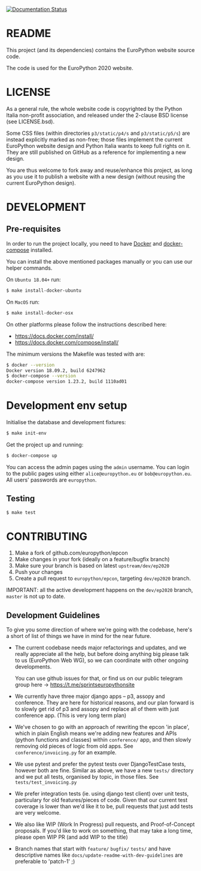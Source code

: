 [![Documentation Status](https://readthedocs.org/projects/epcon/badge/?version=latest)](https://readthedocs.org/projects/epcon/?badge=latest)

# README

This project (and its dependencies) contains the EuroPython website source code.

The code is used for the EuroPython 2020 website.

# LICENSE

As a general rule, the whole website code is copyrighted by the Python Italia non-profit association, and released under the 2-clause BSD license (see LICENSE.bsd).

Some CSS files (within directories `p3/static/p4/s` and `p3/static/p5/s`) are instead explicitly marked as non-free; those files implement the current EuroPython website design and Python Italia wants to keep full rights on it. They are still published on GitHub as a reference for implementing a new design.

You are thus welcome to fork away and reuse/enhance this project, as long as you use it to publish a website with a new design (without reusing the current EuroPython design).


# DEVELOPMENT

## Pre-requisites

In order to run the project locally, you need to have [Docker](https://docs.docker.com/install/)
and [docker-compose](https://docs.docker.com/compose/overview/) installed.

You can install the above mentioned packages manually or you can use our helper commands.

On `Ubuntu 18.04+` run:
```bash
$ make install-docker-ubuntu
```

On `MacOS` run:
```bash
$ make install-docker-osx
```

On other platforms please follow the instructions described here:
- https://docs.docker.com/install/
- https://docs.docker.com/compose/install/

The minimum versions the Makefile was tested with are:

```bash
$ docker --version
Docker version 18.09.2, build 6247962
$ docker-compose --version
docker-compose version 1.23.2, build 1110ad01
```

# Development env setup

Initialise the database and development fixtures:

```bash
$ make init-env
```

Get the project up and running:

```bash
$ docker-compose up
```

You can access the admin pages using the `admin` username. You can login to the public pages using either `alice@europython.eu` or `bob@europython.eu`. All users' passwords are `europython`.

## Testing

```bash
$ make test
```

# CONTRIBUTING

1. Make a fork of github.com/europython/epcon
2. Make changes in your fork (ideally on a feature/bugfix branch)
3. Make sure your branch is based on latest `upstream/dev/ep2020`
4. Push your changes
5. Create a pull request to `europython/epcon`, targeting `dev/ep2020` branch.

IMPORTANT: all the active development happens on the `dev/ep2020` branch, `master` is not up to date.


## Development Guidelines

To give you some direction of where we're going with the codebase, here's a
short of list of things we have in mind for the near future.

* The current codebase needs major refactorings and updates, and we really
  appreciate all the help, but before doing anything big please talk to us
  (EuroPython Web WG), so we can coordinate with other ongoing developments.

  You can use github issues for that, or find us on our public telegram group
  here -> https://t.me/sprintseuropythonsite

* We currently have three major django apps – p3, assopy and conference. They
  are here for historical reasons, and our plan forward is to slowly get rid of
  p3 and assopy and replace all of them with just conference app. (This is very
  long term plan)

* We've chosen to go with an approach of rewriting the epcon 'in place', which
  in plain English means we're adding new features and APIs (python functions
  and classes) within `conference/` app, and then slowly removing old pieces of
  logic from old apps. See `conference/invoicing.py` for an example.

* We use pytest and prefer the pytest tests over DjangoTestCase tests, however
  both are fine. Similar as above, we have a new `tests/` directory and we put
  all tests, organised by topic, in those files. See `tests/test_invoicing.py`

* We prefer integration tests (ie. using django test client) over unit tests,
  particulary for old features/pieces of code. Given that our current test
  coverage is lower than we'd like it to be, pull requests that just add tests
  are very welcome.

* We also like WIP (Work In Progress) pull requests, and Proof-of-Concept
  proposals. If you'd like to work on something, that may take a long time,
  please open WIP PR (and add WIP to the title)

* Branch names that start with `feature/` `bugfix/` `tests/` and have
  descriptive names like `docs/update-readme-with-dev-guidelines` are
  preferable to 'patch-1' ;)

